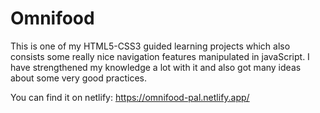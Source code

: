 # Omnifood
This is one of my HTML5-CSS3 guided learning projects which also consists some really nice navigation features manipulated in javaScript. I have strengthened my knowledge a lot with it and also got many ideas about some very good practices.

You can find it on netlify: https://omnifood-pal.netlify.app/
